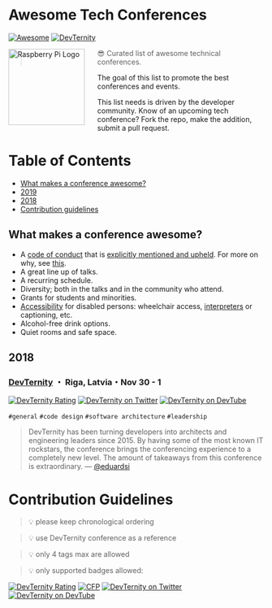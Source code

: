 # Awesome Tech Conferences

[![Awesome](https://cdn.rawgit.com/sindresorhus/awesome/d7305f38d29fed78fa85652e3a63e154dd8e8829/media/badge.svg)](https://github.com/sindresorhus/awesome)
[![DevTernity](https://img.shields.io/badge/DevTernity%202018-REGISTER-brightgreen.svg)](https://devternity.com)

<a href="https://www.raspberrypi.org"><img src="https://github.com/sindresorhus/awesome/raw/master/media/logo.svg?sanitize=true" alt="Raspberry Pi Logo" align="left" style="margin-right: 25px" height=150></a>

> 😎 Curated list of awesome technical conferences.

The goal of this list to promote the best conferences and events. 

This list needs is driven by the developer community. Know of an upcoming tech conference? Fork the repo, make the addition, submit a pull request.


# Table of Contents

- [What makes a conference awesome?](#what-makes-a-conference-awesome)
- [2019](#2019)
- [2018](#2018)
- [Contribution guidelines](#contribution-guidelines)


## What makes a conference awesome?

* A [code of conduct](http://incisive.nu/2014/codes-of-conduct/) that is [explicitly mentioned and upheld](https://modelviewculture.com/pieces/a-code-of-conduct-is-not-enough). For more on why, see [this](https://modelviewculture.com/pieces/making-tech-spaces-safe-for-diverse-faces).
* A great line up of talks.
* A recurring schedule.
* Diversity; both in the talks and in the community who attend.
* Grants for students and minorities.
* [Accessibility](https://modelviewculture.com/pieces/unlocking-the-invisible-elevator-accessibility-at-tech-conferences) for disabled persons: wheelchair access, [interpreters](http://www.linguabee.com/) or captioning, etc.
* Alcohol-free drink options.
* Quiet rooms and safe space.

## 2018

### [DevTernity](https://devternity.com) ・ Riga, Latvia・Nov 30 - 1
[![DevTernity Rating](https://img.shields.io/badge/Rating-A-brightgreen.svg?longCache=true&style=flat-square)](https://itconference.top)
[![DevTernity on Twitter](https://img.shields.io/badge/@devternity-grey.svg?logo=twitter&longCache=true&style=flat-square)](https://twitter.com/devternity)
[![DevTernity on DevTube](https://img.shields.io/badge/devternity-grey.svg?logo=youtube&longCache=true&style=flat-square)](https://dev.tube/channel/DevTernity)

`#general` `#code design` `#software architecture` `#leadership`

> DevTernity has been turning developers into architects and engineering leaders since 2015. By having some of the most known IT rockstars, the conference brings the conferencing experience to a completely new level. The amount of takeaways from this conference is extraordinary. — [@eduardsi](https://twitter.com/eduardsi)

# Contribution Guidelines

> :bulb: please keep chronological ordering

> :bulb: use DevTernity conference as a reference

> :bulb: only 4 tags max are allowed

> :bulb: only supported badges allowed:

[![DevTernity Rating](https://img.shields.io/badge/Rating-A-brightgreen.svg?longCache=true&style=flat-square)](https://itconference.top)
[![CFP](https://img.shields.io/badge/CFP-Oct%2012%202018-brightgreen.svg?longCache=true&style=flat-square)](https://devternity.com)
[![DevTernity on Twitter](https://img.shields.io/badge/@devternity-grey.svg?logo=twitter&longCache=true&style=flat-square)](https://twitter.com/devternity)
[![DevTernity on DevTube](https://img.shields.io/badge/devternity-grey.svg?logo=youtube&longCache=true&style=flat-square)](https://dev.tube/channel/DevTernity)
